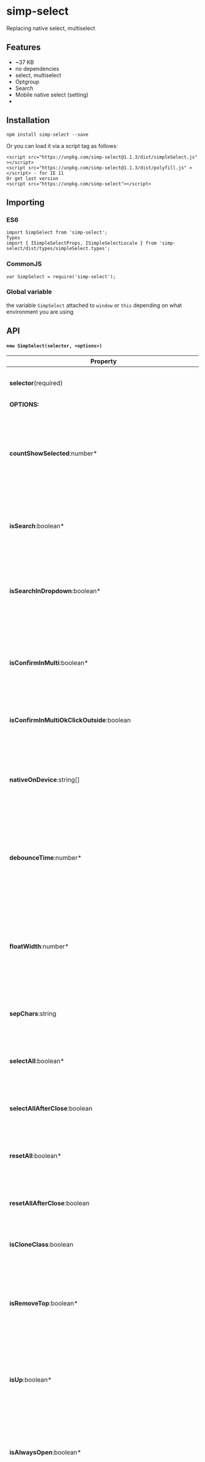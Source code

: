 # simp-select

Replacing native select, multiselect

## Features
- ~37 KB
- no dependencies
- select, multiselect
- Optgroup
- Search
- Mobile native select (setting)
- 

## Installation
```
npm install simp-select --save
```
Or you can load it via a script tag as follows:
```
<script src="https://unpkg.com/simp-select@1.1.3/dist/simpleSelect.js" ></script>
<script src="https://unpkg.com/simp-select@1.1.3/dist/polyfill.js" ></script> - for IE 11
Or get last version
<script src="https://unpkg.com/simp-select"></script>
```
## Importing
### ES6
```
import SimpSelect from 'simp-select';
Types
import { ISimpleSelectProps, ISimpleSelectLocale } from 'simp-select/dist/types/simpleSelect.types';
```
### CommonJS
```
var SimpSelect = require('simp-select');
```
### Global variable
the variable `SimpSelect` attached to `window` or `this` depending on what environment you are using

## API
#### `new SimpSelect(selector, <options>)`

| Property                                                             | Value                                                                                                                                                                                                               |
|----------------------------------------------------------------------|---------------------------------------------------------------------------------------------------------------------------------------------------------------------------------------------------------------------|
| **selector**(required)                                               | string(css selector), HTMLSelectElement, HTMLSelectElement(Array, HTMLSelectElement)                                                                                                                                |
| **OPTIONS:**                                                         |                                                                                                                                                                                                                     |
| **countShowSelected**:number*                                        | <p>default: **3**  </p> Show count selected options. If more then this count, showed template: Selected: 4<p>Or - `data-simple-count-shows-selected="3"` - in select</p>                                            |
| **isSearch**:boolean*                                                | <p>default: **false**  </p>  Show input for filter items <p>Or - `data-simple-select-search="true"` - in select</p>                                                                                                 |
| **isSearchInDropdown**:boolean*                                      | <p>default: **false**  </p>  Show search input inside dropdown <p>Or - `data-simple-select-search-dropdown="true"` - in select</p>                                                                                  |
| **isConfirmInMulti**:boolean*                                        | <p>default: **false**  </p>  Show buttons `OK` and `Cancel`.  Only Multiselect <p>Or `data-simple-is-confirm="true" - in select`</>                                                                                 |
| **isConfirmInMultiOkClickOutside**:boolean                           | <p>default: **false**  </p> Click outside like click by button `OK`. Only if `isConfirmInMulti=true`                                                                                                                |
| **nativeOnDevice**:string[]                                          | <p>default: **'Android', 'BlackBerry', 'iPhone', 'iPad', 'iPod', 'Opera Mini', 'IEMobile', 'Silk'**  </p> The system default select list is rendered on the matched device(Check useragent ).                       |
| **debounceTime**:number*                                             | <p>default: **0**  </p> The change event will not be triggered immediately, but after a specified amount of time. <p>Or `data-simple-debounce-time="1000"` in select</p>                                            |
| **floatWidth**:number*                                               | <p>default: **767**  </p> Minimum screen width of device below which the dropdown is rendered like popup. <p>Or `data-simple-float-width="500" in select. Or data-simple-float-none="true" - cancel for select`</p> |
| **sepChars**:string                                                  | <p>default: **,**  </p>   Separator for selected element. Show                                                                                                                                                      |
| **selectAll**:boolean*                                               | <p>default: **false**</p>  Show button - `Select all` <p>Or `data-simple-select-all="true"` in select</p>                                                                                                           |
| **selectAllAfterClose**:boolean                                      | <p>default: **true**</p>  Close dropdown after click for `select all`                                                                                                                                               |
| **resetAll**:boolean*                                                | <p>default: **false**</p>  Show button - `Reset all` <p>Or `data-simple-reset-all="true"` in select</p>                                                                                                             |
| **resetAllAfterClose**:boolean                                       | <p>default: **true**</p>  Close dropdown after click for `Reset all`                                                                                                                                                |
| **isCloneClass**:boolean                                             | <p>default: **true**</p>  Clone class from native select to wrapper created select                                                                                                                                  |
| **isRemoveTop**:boolean*                                             | <p>default: **false**</p> Do not create top element (Title, arrow, search ) (default: false) <p>Or `data-simple-remove-top="true"` in select</p>                                                                    |
| **isUp**:boolean*                                                    | <p>default: **false**</p> Dropdown rendering  the direction in which to open the dropdown (default: false) <p>Or `data-simple-up="true"` in select</p>                                                              |
| **isAlwaysOpen**:boolean*                                            | <p>default: **false**</p> Dropdown always open (default: false) <p>Or `data-simple-always-open="true"` in select</p>                                                                                                |
| **isAlwaysOpenShowDisabledTabindex**:boolean*                        | <p>default: **false**</p> Set tabindex (tabindex="0") for disabled element (In Always open list)                                                                                                                    |
| **isOnlyPlaceholder**:boolean*                                       | <p>default: **false**</p> Show only placeholder. Don't show selected options (default: false) <p>Or `data-simple-is-only-placeholder="true"` in select</p>                                                          |
| **detectNative**:function                                            | <p>default: **none**</p>  Return `true` if need rendering native select                                                                                                                                             |
| **changeBodyLi**:function                                            | <p>default: **none**</p>  Custom <li>(body) item renderer                                                                                                                                                           |
| **locale**:{key: string}                                             | <p>default: **simpleSelectLocale** **</p>  Object of locales. **                                                                                                                                                    |
| **historyMaxSize**: number                                           | <p>default: **0** </p>  Maximum number of saved changes.                                                                                                                                                            |
| **isScrollToCheckedFirst**: boolean                                  | <p>default: **true** </p>  Scroll to the first element. This works only on the first opening.                                                                                                                       |
| **isScrollToCheckedAlways**: boolean                                 | <p>default: **false** </p> Scroll to the first element. This works on each opening.                                                                                                                                 |
| ***Options only DOM elements***                                      |                                                                                                                                                                                                                     |
| **data-simple-placeholder="text": Select**                           | Replace default placeholder (locale.title)                                                                                                                                                                          |
| **data-simple-item-html-before="<div>before</div>: Select**          | Add HTML before content (for item Li)                                                                                                                                                                               |
| **data-simple-item-html-after="<div>after</div>": Select**           | Add HTML after content (for item Li)                                                                                                                                                                                |
| **data-simple-add-classes="class1 class2": Select**                  | Add classes for wrapper SimpSelect                                                                                                                                                                                  |
| **data-simple-html-before="<span>before</span>": option**            | Add HTML before content (for item Li)                                                                                                                                                                               |
| **data-simple-html-after="<span>after</span>": option**              | Add HTML after content (for item Li)                                                                                                                                                                                |
| **data-simple-show-checkbox: Select**                                | Show checkbox in item (Li) (for single select)                                                                                                                                                                      |
| ***Callbacks***                                                      |                                                                                                                                                                                                                     |
| **callbackInitialization: (item:SimpleSelectItem) => void**          | Before initialization                                                                                                                                                                                               |
| **callbackInitialized**:(item:SimpleSelectItem) => void;             | After initialization                                                                                                                                                                                                |
| **callbackOpen**: (item:SimpleSelectItem) => void;                   | Open dropdown                                                                                                                                                                                                       |
| **callbackClose**: (item:SimpleSelectItem) => void;                  | Close dropdown                                                                                                                                                                                                      |
| **callbackDestroyInit**: (item:SimpleSelectItem) => void;            | Before destroy SimpSelect                                                                                                                                                                                           |
| **callbackDestroy**: (item:SimpleSelectItem) => void;                | After destroy SimpSelect                                                                                                                                                                                            |
| **callbackChangeSelect** :(e: Event, item:SimpleSelectItem) => void; | Change SimpSelect (change options)                                                                                                                                                                                  |
| ***Methods***                                                        |                                                                                                                                                                                                                     |
| **reload**:select(DomElement).SimpSelect.reload()                    | Reload SimpSelect.                                                                                                                                                                                                  |
| **update**:select(DomElement).SimpSelect.update()                    | Update list (ul in dropdown)                                                                                                                                                                                        |
| **detach**:select(DomElement).SimpSelect.detach()                    | Detach SimpSelect.                                                                                                                                                                                                  |
| **getHistory**:select(DomElement).SimpSelect.getHistory()            | Get history.                                                                                                                                                                                                        |
| **getHistoryLast**:select(DomElement).SimpSelect.getHistoryLast()    | Get history - last element.                                                                                                                                                                                         |
| **getHistoryFirst**:select(DomElement).SimpSelect.getHistoryFirst()  | Get history - first element.                                                                                                                                                                                        |
| ***const simpleSelect = new SimpleSelect('select')***                | Instance of the SimpleSelect plugin object                                                                                                                                                                          |
| **getSelectById('ID')**:simpleSelect.getSelectById('ID')             | Get item SimpSelect for ID (data-simple-select-init="ID" - dem element select)                                                                                                                                      |
| **getSelectFirst()**:simpleSelect.getSelectFirst()                   | Get first item SimpSelect                                                                                                                                                                                           |
| **getSelects()**:simpleSelect.getSelects()                           | Get list SimpSelect                                                                                                                                                                                                 |

**Data attributes in DOM element(select) more important than initialization options.*
```
**Object of locales.
const simpleSelectLocale: = {
  noSearch: 'No matches for',
  searchText: 'Search',
  title: 'Select',
  selected: 'Selected:',
  all: 'all',
  ok: 'Ok',
  cancel: 'Cancel',
  selectAll: 'Select all',
  resetAll: 'Reset all',
};
```


## Example Usage
``` 
import SimpleSelect from 'simp-select';

new SimpleSelect('select');
```

## Demo
View Live [Demo Here](https://yura-brd.github.io/SimpSelect/).

## Browser Support
Supported on all modern browsers

### For IE 11 need polyfills (Or Include file polyfill.js):
#### window.CustomEvent, Array.from, Array.prototype.forEach, NodeList.prototype.forEach, Element.prototype.matches,Element.prototype.closest
